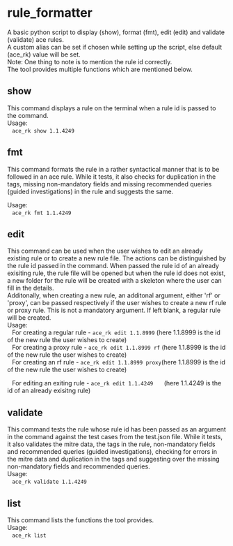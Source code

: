# rule_formatter

A basic python script to display (show), format (fmt), edit (edit) and validate (validate) ace rules. <br />
A custom alias can be set if chosen while setting up the script, else default (ace_rk) value will be set. <br />
Note: One thing to note is to mention the rule id correctly. <br />
The tool provides multiple functions which are mentioned below. <br />

## show

This command displays a rule on the terminal when a rule id is passed to the command. <br />
Usage: <br />
 &ensp; `ace_rk show 1.1.4249` <br />

## fmt

This command formats the rule in a rather syntactical manner that is to be followed in an ace rule. While it tests, it also checks for duplication in the tags, missing non-mandatory fields and missing recommended queries (guided investigations) in the rule and suggests the same.<br />

Usage: <br />
 &ensp; `ace_rk fmt 1.1.4249` <br />

## edit

This command can be used when the user wishes to edit an already existing rule or to create a new rule file. The actions can be distinguished by the rule id passed in the command. When passed the rule id of an already exisiting rule, the rule file will be opened but when the rule id does not exist, a new folder for the rule will be created with a skeleton where the user can fill in the details. <br />
Additonally, when creating a new rule, an additonal argument, either 'rf' or 'proxy', can be passed respectively if the user wishes to create a new rf rule or proxy rule. This is not a mandatory argument. If left blank, a regular rule will be created. <br />
Usage: <br />
 &ensp; For creating a regular rule - `ace_rk edit 1.1.8999`      (here 1.1.8999 is the id of the new rule the user wishes to create) <br />
 &ensp; For creating a proxy rule   - `ace_rk edit 1.1.8999 rf`   (here 1.1.8999 is the id of the new rule the user wishes to create) <br />
 &ensp; For creating an rf rule     - `ace_rk edit 1.1.8999 proxy`(here 1.1.8999 is the id of the new rule the user wishes to create) <br />

 &ensp; For editing an exiting rule&nbsp;- `ace_rk edit 1.1.4249`&nbsp;&ensp;&emsp;(here 1.1.4249 is the id of an already exisitng rule) <br />

## validate

This command tests the rule whose rule id has been passed as an argument in the command against the test cases from the test.json file. While it tests, it also validates the mitre data, the tags in the rule, non-mandatory fields and recommended queries (guided investigations), checking for errors in the mitre data and duplication in the tags and suggesting over the missing non-mandatory fields and recommended queries. <br />
Usage: <br />
 &ensp; `ace_rk validate 1.1.4249` <br />

## list

This command lists the functions the tool provides. <br />
Usage: <br />
 &ensp; `ace_rk list` <br />

